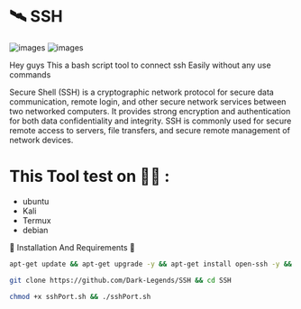 # 🛰 SSH

![images](https://github.com/Dark-Legends/SSH/assets/142109781/babac8eb-9033-483b-b3dc-3dee6c536706)
![images](https://github.com/Dark-Legends/SSH/assets/142109781/1ac2b9e1-f619-463b-9371-e4d7775f399f)

Hey guys This a bash script tool to connect ssh Easily without any use commands

Secure Shell (SSH) is a cryptographic network protocol for secure data communication, remote login, and other secure network services between two networked computers. It provides strong encryption and authentication for both data confidentiality and integrity. SSH is commonly used for secure remote access to servers, file transfers, and secure remote management of network devices.

# This Tool test on 👨‍💻 :

- ubuntu
- Kali
- Termux
- debian


🛑 Installation And Requirements 🛑

```bash
apt-get update && apt-get upgrade -y && apt-get install open-ssh -y && apt-get install git -y
```


```bash
git clone https://github.com/Dark-Legends/SSH && cd SSH
```


```bash
chmod +x sshPort.sh && ./sshPort.sh 
```

